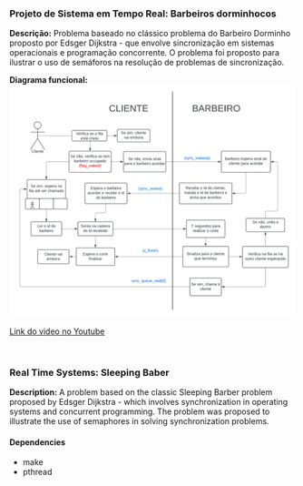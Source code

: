 <h3>Projeto de Sistema em Tempo Real: Barbeiros dorminhocos </h3>

<span>
<b>Descrição:</b> Problema baseado no clássico problema do Barbeiro Dorminho proposto por Edsger Dijkstra - que envolve sincronização em sistemas operacionais e programação concorrente. O problema foi proposto para ilustrar o uso de semáforos na resolução de problemas de sincronização.
</span>

<b>Diagrama funcional:</b>
![Diagrama](img/Diagram.png)
 
[Link do video no Youtube](https://youtu.be/zURhDanFUwM)

<br>

<h3> Real Time Systems: Sleeping Baber </h3>
<span><b>Description:</b> A problem based on the classic Sleeping Barber problem proposed by Edsger Dijkstra - which involves synchronization in operating systems and concurrent programming. The problem was proposed to illustrate the use of semaphores in solving synchronization problems.</span>

<h4>Dependencies</h4>
<ul>
    <li> make
    <li> pthread
</ul>


